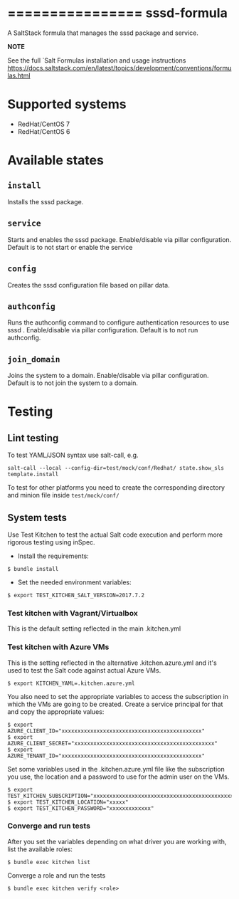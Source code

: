 ================
sssd-formula
================

A SaltStack formula that manages the sssd package and service.

**NOTE**

See the full `Salt Formulas installation and usage instructions
<https://docs.saltstack.com/en/latest/topics/development/conventions/formulas.html>

Supported systems
================

* RedHat/CentOS 7
* RedHat/CentOS 6

Available states
================

``install``
------------

Installs the sssd package.

``service``
------------

Starts and enables the sssd package. Enable/disable via pillar configuration. Default is to not start or enable the service

``config``
------------

Creates the sssd configuration file based on pillar data.

``authconfig``
------------

Runs the authconfig command to configure authentication resources to use sssd . Enable/disable via pillar configuration. Default is to not run authconfig.

``join_domain``
------------

Joins the system to a domain. Enable/disable via pillar configuration. Default is to not join the system to a domain.

Testing
=======

## Lint testing

To test YAML/JSON syntax use salt-call, e.g.

```
salt-call --local --config-dir=test/mock/conf/Redhat/ state.show_sls template.install
```

To test for other platforms you need to create the corresponding directory and minion file inside `test/mock/conf/`

## System tests
Use Test Kitchen to test the actual Salt code execution and perform more rigorous testing using inSpec.

* Install the requirements:
```
$ bundle install
```
* Set the needed environment variables:
```
$ export TEST_KITCHEN_SALT_VERSION=2017.7.2
```

### Test kitchen with Vagrant/Virtualbox
This is the default setting reflected in the main .kitchen.yml

### Test kitchen with Azure VMs
This is the setting reflected in the alternative .kitchen.azure.yml and it's used to test the Salt code against actual Azure VMs.
```
$ export KITCHEN_YAML=.kitchen.azure.yml
```
You also need to set the appropriate variables to access the subscription in which the VMs are going to be created. Create a service principal for that and copy the appropriate values:
```
$ export AZURE_CLIENT_ID="xxxxxxxxxxxxxxxxxxxxxxxxxxxxxxxxxxxxxxxxxxxx"
$ export AZURE_CLIENT_SECRET="xxxxxxxxxxxxxxxxxxxxxxxxxxxxxxxxxxxxxxxxxxxx"
$ export AZURE_TENANT_ID="xxxxxxxxxxxxxxxxxxxxxxxxxxxxxxxxxxxxxxxxxxxx"
```
Set some variables used in the .kitchen.azure.yml file like the subscription you use, the location and a password to use for the admin user on the VMs.
```
$ export TEST_KITCHEN_SUBSCRIPTION="xxxxxxxxxxxxxxxxxxxxxxxxxxxxxxxxxxxxxxxxxxxx"
$ export TEST_KITCHEN_LOCATION="xxxxx"
$ export TEST_KITCHEN_PASSWORD="xxxxxxxxxxxxx"
```

### Converge and run tests
After you set the variables depending on what driver you are working with, list the available roles:
```
$ bundle exec kitchen list
```
Converge a role and run the tests
```
$ bundle exec kitchen verify <role>
```
